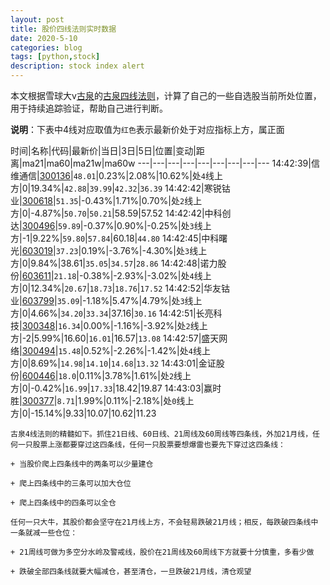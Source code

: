 ```yaml
---
layout: post
title: 股价四线法则实时数据
date: 2020-5-10
categories: blog
tags: [python,stock]
description: stock index alert
---
```



本文根据雪球大v[古泉](https://xueqiu.com/u/7148646888)的[古泉四线法则](https://xueqiu.com/7148646888/130498192)，计算了自己的一些自选股当前所处位置，用于持续追踪验证，帮助自己进行判断。

**说明**：下表中4线对应取值为`红色`表示最新价处于对应指标上方，属正面

时间|名称|代码|最新价|当日|3日|5日|位置|变动|距离|ma21|ma60|ma21w|ma60w
---|---|---|---|---|---|---|---|---
14:42:39|信维通信|[300136](https://xueqiu.com/S/SZ300136)|`48.01`|0.23%|2.08%|10.62%|处`4`线上方|0|19.34%|`42.88`|`39.99`|`42.32`|`36.39`
14:42:42|寒锐钴业|[300618](https://xueqiu.com/S/SZ300618)|`51.35`|-0.43%|1.71%|0.70%|处`2`线上方|0|-4.87%|`50.70`|`50.21`|58.59|57.52
14:42:42|中科创达|[300496](https://xueqiu.com/S/SZ300496)|`59.89`|-0.37%|0.90%|-0.25%|处`3`线上方|-1|9.22%|`59.80`|`57.84`|60.18|`44.80`
14:42:45|中科曙光|[603019](https://xueqiu.com/S/SH603019)|`37.23`|0.19%|-3.76%|-4.30%|处`3`线上方|0|9.84%|38.61|`35.05`|`34.57`|`28.86`
14:42:48|诺力股份|[603611](https://xueqiu.com/S/SH603611)|`21.18`|-0.38%|-2.93%|-3.02%|处`4`线上方|0|12.34%|`20.67`|`18.73`|`18.76`|`17.52`
14:42:52|华友钴业|[603799](https://xueqiu.com/S/SH603799)|`35.09`|-1.18%|5.47%|4.79%|处`3`线上方|0|4.66%|`34.20`|`33.34`|37.16|`30.16`
14:42:51|长亮科技|[300348](https://xueqiu.com/S/SZ300348)|`16.34`|0.00%|-1.16%|-3.92%|处`2`线上方|-2|5.99%|16.60|`16.01`|16.57|`13.08`
14:42:57|盛天网络|[300494](https://xueqiu.com/S/SZ300494)|`15.48`|0.52%|-2.26%|-1.42%|处`4`线上方|0|8.69%|`14.98`|`14.10`|`14.68`|`13.32`
14:43:01|金证股份|[600446](https://xueqiu.com/S/SH600446)|`18.0`|0.11%|3.78%|1.61%|处`2`线上方|0|-0.42%|`16.99`|`17.33`|18.42|19.87
14:43:03|赢时胜|[300377](https://xueqiu.com/S/SZ300377)|`8.71`|1.99%|0.11%|-2.18%|处`0`线上方|0|-15.14%|9.33|10.07|10.62|11.23

```
古泉4线法则的精髓如下。抓住21日线、60日线、21周线及60周线等四条线，外加21月线，任何一只股票上涨都要穿过这四条线，任何一只股票要想爆雷也要先下穿过这四条线：

+ 当股价爬上四条线中的两条可以少量建仓

+ 爬上四条线中的三条可以加大仓位

+ 爬上四条线中的四条可以全仓

任何一只大牛，其股价都会坚守在21月线上方，不会轻易跌破21月线；相反，每跌破四条线中一条就减一些仓位：

+ 21周线可做为多空分水岭及警戒线，股价在21周线及60周线下方就要十分慎重，多看少做

+ 跌破全部四条线就要大幅减仓，甚至清仓，一旦跌破21月线，清仓观望
```